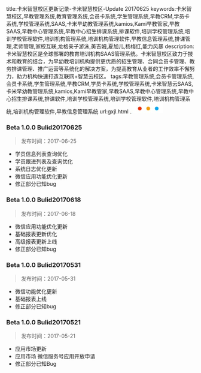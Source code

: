 title:卡米智慧校区更新记录-卡米智慧校区-Update 20170625
keywords:卡米智慧校区,早教管理系统,教育管理系统,会员卡系统,学生管理系统,早教CRM,学员卡系统,学校管理系统,SAAS,卡米早幼教管理系统,kamios,Kami早教管家,早教SAAS,早教中心管理系统,早教中心招生排课系统,排课软件,培训学校管理系统,培训学校管理软件,培训机构管理系统,培训机构管理软件,早教信息管理系统,排课管理,老师管理,家校互联,龙格亲子游泳,美吉姆,夏加儿,杨梅红,能力风暴
description:卡米智慧校区是全球部署的教育培训机构SAAS管理系统。卡米智慧校区致力于技术和教育的结合，为早幼教培训机构提供更优质的招生管理、合同会员卡管理、教务排课管理、推广运营等系统化的解决方案，为提高教育从业者的工作效率不懈努力，助力机构快速打造互联网+智慧云校区。
tags:早教管理系统,会员卡管理系统,会员卡系统,学生管理系统,早教CRM,学员卡系统,学校管理系统,卡米智慧云SAAS,卡米早幼教管理系统,kamios,Kami早教管家,早教SAAS,早教中心管理系统,早教中心招生排课系统,排课软件,培训学校管理系统,培训学校管理软件,培训机构管理系统,培训机构管理软件,早教信息管理系统
url:gxjl.html
![](/基础数据设置/_image/2017-06-13-21-01-45.jpg)
### Beta 1.0.0 Bulid20170625
> 发布时间：2017-06-25
- 学员信息列表查询优化
- 学员跟进列表及查询优化
- 系统日志优化更新
- 微信应用功能优化更新
- 修正部分已知bug

### Beta 1.0.0 Bulid20170618
> 发布时间：2017-06-18
- 微信应用功能优化更新
- 基础报表更新优化
- 高级报表更新上线
- 修正部分已知bug

### Beta 1.0.0 Bulid20170531
> 发布时间：2017-05-31
- 微信功能优化更新
- 基础报表上线
- 修正部分已知bug

### Beta 1.0.0 Bulid20170521
> 发布时间：2017-05-21
- 应用市场更新
- 应用市场 微信服务号应用开放申请
- 修正部分已知Bug